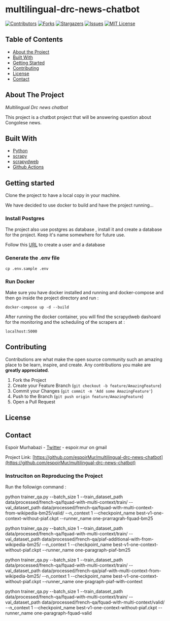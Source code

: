 # multilingual-drc-news-chatbot


[![Contributors][contributors-shield]][contributors-url]
[![Forks][forks-shield]][forks-url]
[![Stargazers][stars-shield]][stars-url]
[![Issues][issues-shield]][issues-url]
[![MIT License][license-shield]][license-url]

## Table of Contents

- [About the Project](#about-the-project)
- [Built With](#built-with)
- [Getting Started](#getting-started)
- [Contributing](#contributing)
- [License](#license)
- [Contact](#contact)

<!-- ABOUT THE PROJECT -->

## About The Project

_Multilingual Drc news chatbot_

This project is a chatbot project that will be answering question about Congolese news.

<!-- Build with -->

## Built With

- [Python](https://www.python.org/)
- [scrapy](https://scrapy.org)
- [scrapydweb](https://github.com/my8100/scrapydweb)
- [Github Actions](https://github.com/features/actions)

<!-- GETTING STARTED -->

## Getting started

Clone the project to have a local copy in your machine.

We have decided to use docker to build and have the project running...

### Install Postgres

The project also use postgres as database , install it and create a database for the project. Keep it's name somewhere for future use.

Follow this [URL](https://medium.com/coding-blocks/creating-user-database-and-adding-access-on-postgresql-8bfcd2f4a91e) to create a user and a database

### Generate the .env file

`cp .env.sample .env`

### Run Docker

Make sure you have docker installed and running and docker-compose and then go inside the project directory and run :

`docker-compose up -d --build`

After running the docker container, you will find the scrapydweb dashoard for the monitoring and the scheduling of the scrapers at :

`localhost:5000`


<!-- CONTRIBUTING -->

## Contributing

Contributions are what make the open source community such an amazing place to be learn, inspire, and create. Any contributions you make are **greatly appreciated**.

1. Fork the Project
2. Create your Feature Branch (`git checkout -b feature/AmazingFeature`)
3. Commit your Changes (`git commit -m 'Add some AmazingFeature'`)
4. Push to the Branch (`git push origin feature/AmazingFeature`)
5. Open a Pull Request

<!-- LICENSE -->

## License

<!-- CONTACT -->

## Contact

Espoir Murhabazi - [Twitter](https://twitter.com/esp_py) - espoir.mur on gmail

Project Link: [https://github.com/espoirMur/multilingual-drc-news-chatbot](https://github.com/espoirMur/multilingual-drc-news-chatbot)

<!-- MARKDOWN LINKS & IMAGES -->
<!-- https://www.markdownguide.org/basic-syntax/#reference-style-links -->

[contributors-shield]: https://img.shields.io/github/contributors/othneildrew/Best-README-Template.svg?style=flat-square
[contributors-url]: https://github.com/espoirMur/multilingual-drc-news-chatbot/graphs/contributors
[forks-shield]: https://img.shields.io/github/forks/othneildrew/Best-README-Template.svg?style=flat-square
[forks-url]: https://github.com/espoirMur/multilingual-drc-news-chatbot/network/members
[stars-shield]: https://img.shields.io/github/stars/othneildrew/Best-README-Template.svg?style=flat-square
[stars-url]: https://github.com/espoirMur/balobi_nini/stargazers
[issues-shield]: https://img.shields.io/github/issues/othneildrew/Best-README-Template.svg?style=flat-square
[issues-url]: https://github.com/espoirMur/multilingual-drc-news-chatbot/issues
[license-shield]: https://img.shields.io/github/license/othneildrew/Best-README-Template.svg?style=flat-square
[license-url]: https://github.com/espoirMur/multilingual-drc-news-chatbot/blob/master/LICENSE.md
[linkedin-shield]: https://img.shields.io/badge/-LinkedIn-black.svg?style=flat-square&logo=linkedin&colorB=555


### Instruciton on Reproducing the Project

Run the followign command : 



python trainer_qa.py --batch_size 1 --train_dataset_path  data/processed/french-qa/fquad-with-multi-context/train/ --val_dataset_path data/processed/french-qa/fquad-with-multi-context-from-wikipedia-bm25/valid/ --n_context 1 --checkpoint_name best-v1-one-context-without-piaf.ckpt --runner_name one-prarragrah-fquad-bm25


python trainer_qa.py --batch_size 1 --train_dataset_path  data/processed/french-qa/fquad-with-multi-context/train/ --val_dataset_path data/processed/french-qa/piaf-additional-with-from-wikipedia-bm25/ --n_context 1 --checkpoint_name best-v1-one-context-without-piaf.ckpt --runner_name one-paragraph-piaf-bm25

python trainer_qa.py --batch_size 1 --train_dataset_path  data/processed/french-qa/fquad-with-multi-context/train/ --val_dataset_path data/processed/french-qa/piaf-with-multi-context-from-wikipedia-bm25/ --n_context 1 --checkpoint_name best-v1-one-context-without-piaf.ckpt --runner_name one-pragraph-piaf-with-context


python trainer_qa.py --batch_size 1 --train_dataset_path  data/processed/french-qa/fquad-with-multi-context/train/ --val_dataset_path data/processed/french-qa/fquad-with-multi-context/valid/ --n_context 1 --checkpoint_name best-v1-one-context-without-piaf.ckpt --runner_name one-paragraph-fquad-valid